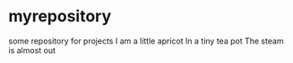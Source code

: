 # myrepository
some repository for projects
I am a little apricot
In a tiny tea pot
The steam is almost out
